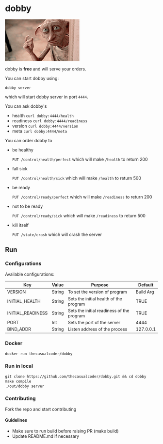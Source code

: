 # dobby

![Dobby GIF](dobby.gif)

dobby is **free** and will serve your orders.

You can start dobby using:

```
dobby server
```

which will start dobby server in port `4444`.

You can ask dobby's

- health `curl dobby:4444/health`
- readiness `curl dobby:4444/readiness`
- version `curl dobby:4444/version`
- meta `curl dobby:4444/meta`

You can order dobby to

- be healthy

  `PUT /control/health/perfect` which will make `/health` to return 200

- fall sick

  `PUT /control/health/sick` which will make `/health` to return 500

- be ready

  `PUT /control/ready/perfect` which will make `/readiness` to return 200

- not to be ready

  `PUT /control/ready/sick` which will make `/readiness` to return 500

- kill itself

  `PUT /state/crash` which will crash the server

## Run

### Configurations

Available configurations:

| Key               | Value  | Purpose                                   | Default   |
| ----------------- | ------ | ----------------------------------------- | --------- |
| VERSION           | String | To set the version of program             | Build Arg |
| INITIAL_HEALTH    | String | Sets the initial health of the program    | TRUE      |
| INITIAL_READINESS | String | Sets the initial readiness of the program | TRUE      |
| PORT              | Int    | Sets the port of the server               | 4444      |
| BIND_ADDR         | String | Listen address of the process             | 127.0.0.1 |

### Docker

```
docker run thecasualcoder/dobby
```

### Run in local

```
git clone https://github.com/thecasualcoder/dobby.git && cd dobby
make compile
./out/dobby server
```

### Contributing

Fork the repo and start contributing

#### Guidelines
- Make sure to run build before raising PR (make build)
- Update README.md if necessary
